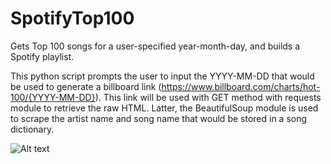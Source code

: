# SpotifyTop100
Gets Top 100 songs for a user-specified year-month-day, and builds a Spotify playlist.

This python script prompts the user to input the YYYY-MM-DD that would be used to generate a billboard link (https://www.billboard.com/charts/hot-100/{YYYY-MM-DD}). This link will be used with GET method with requests module to retrieve the raw HTML. Latter, the BeautifulSoup module is used to scrape the artist name and song name that would be stored in a song dictionary.

![Alt text](/spotify-top100-playlist-by-date/doc_images/Stage-1.jpg?raw=true "Step 1")


